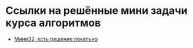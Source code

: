 # Ссылки на решённые мини задачи курса алгоритмов
* [Мини32, есть решение локально](https://leetcode.com/problems/jump-game/submissions/1532438745)
